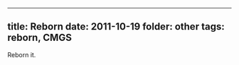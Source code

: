 -----------
title: Reborn
date: 2011-10-19
folder: other
tags: reborn, CMGS
-----------
        
Reborn it.
